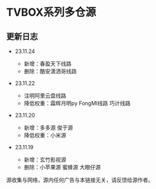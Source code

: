 # TVBOX系列多仓源

## 更新日志
- 23.11.24
   - 新增：春盈天下线路
   - 删除：酷安潇洒哥线路
- 23.11.22
   - 注明阿里云盘线路
   - 降低权重：霜辉月明py FongMI线路 巧计线路

- 23.11.20
  - 新增：多多源 俊于源
  - 降低权重：小米源

- 23.11.19 
  - 新增：玄竹影视源
  - 删除：小苹果源 蜜蜂源 大眼仔源 

源收集与网络，源内任何广告与本链接无关，请反馈给源作者。
